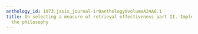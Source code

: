 ```yaml
---
anthology_id: 1973.jasis_journal-ir0anthology0volumeA24A6.1
title: On selecting a measure of retrieval effectiveness part II. Implementation of
  the philosophy
---
```


